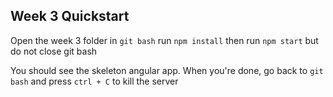 ## Week 3 Quickstart

Open the week 3 folder in `git bash`
run `npm install`
then run `npm start` but do not close git bash

You should see the skeleton angular app. When you're done, go back to `git bash` and press `ctrl + C` to kill the server